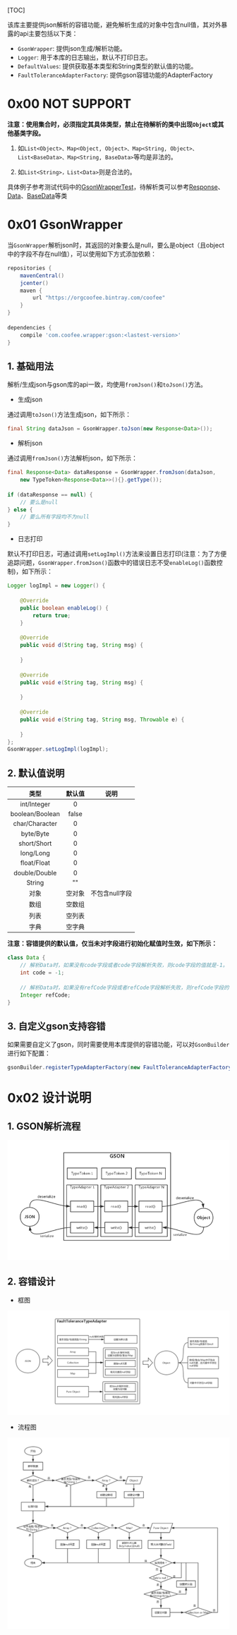 [TOC]

该库主要提供json解析的容错功能，避免解析生成的对象中包含null值，其对外暴露的api主要包括以下类：

* `GsonWrapper`: 提供json生成/解析功能。
* `Logger`: 用于本库的日志输出，默认不打印日志。
* `DefaultValues`: 提供获取基本类型和String类型的默认值的功能。
* `FaultToleranceAdapterFactory`: 提供gson容错功能的AdapterFactory

# 0x00 NOT SUPPORT

**注意：使用集合时，必须指定其具体类型，禁止在待解析的类中出现`Object`或其他基类字段。**

1. 如`List<Object>、Map<Object, Object>、Map<String, Object>、List<BaseData>、Map<String, BaseData>`等均是非法的。

2. 如`List<String>，List<Data>`则是合法的。

具体例子参考测试代码中的[GsonWrapperTest](./src/test/java/com/coofee/wrapper/gson/test/GsonWrapperTest.java)，待解析类可以参考[Response](./src/test/java/com/coofee/wrapper/gson/test/bean/Response.java)、[Data](./src/test/java/com/coofee/wrapper/gson/test/bean/Data.java)、[BaseData](./src/test/java/com/coofee/wrapper/gson/test/bean/BaseData.java)等类

# 0x01 GsonWrapper

当`GsonWrapper`解析json时，其返回的对象要么是null，要么是object（且object中的字段不存在null值），可以使用如下方式添加依赖：

```gradle
repositories {
    mavenCentral()
    jcenter()
    maven {
        url "https://orgcoofee.bintray.com/coofee"
    }
}

dependencies {
    compile 'com.coofee.wrapper:gson:<lastest-version>'
}
```

## 1. 基础用法

解析/生成json与gson库的api一致，均使用`fromJson()`和`toJson()`方法。

* 生成json

通过调用`toJson()`方法生成json，如下所示：

```java
final String dataJson = GsonWrapper.toJson(new Response<Data>());
```

* 解析json

通过调用`fromJson()`方法解析json，如下所示：

```java
final Response<Data> dataResponse = GsonWrapper.fromJson(dataJson,
    new TypeToken<Response<Data>>(){}.getType());

if (dataResponse == null) {
    // 要么是null
} else {
    // 要么所有字段均不为null
}
```

* 日志打印

默认不打印日志，可通过调用`setLogImpl()`方法来设置日志打印(注意：为了方便追踪问题，`GsonWrapper.fromJson()`函数中的错误日志不受`enableLog()`函数控制)，如下所示：

```java
Logger logImpl = new Logger() {

    @Override
    public boolean enableLog() {
        return true;
    }

    @Override
    public void d(String tag, String msg) {

    }

    @Override
    public void e(String tag, String msg) {

    }

    @Override
    public void e(String tag, String msg, Throwable e) {

    }
};
GsonWrapper.setLogImpl(logImpl);
```

## 2. 默认值说明

| 类型 | 默认值 | 说明 |
|:--:|:--:|:--:|
| int/Integer | 0 | |
| boolean/Boolean | false | |
| char/Character | 0 | |
| byte/Byte | 0 | |
| short/Short | 0 | |
| long/Long | 0 | |
| float/Float | 0 | |
| double/Double | 0 | |
| String | "" | |
| 对象 | 空对象 | 不包含null字段 |
| 数组 | 空数组 |  |
| 列表 | 空列表 |  |
| 字典 | 空字典 | |


**注意：容错提供的默认值，仅当未对字段进行初始化赋值时生效，如下所示：**

```java
class Data {
    // 解析Data时，如果没有code字段或者code字段解析失败，则code字段的值就是-1。
    int code = -1;

    // 解析Data时，如果没有refCode字段或者refCode字段解析失败，则refCode字段的值就是0。
    Integer refCode;
}
```


## 3. 自定义gson支持容错

如果需要自定义了gson，同时需要使用本库提供的容错功能，可以对`GsonBuilder`进行如下配置：

```java
gsonBuilder.registerTypeAdapterFactory(new FaultToleranceAdapterFactory())
```

# 0x02 设计说明

## 1. GSON解析流程

![](./doc/gson_type_adapter.png)

## 2. 容错设计

* 框图

![](./doc/gson_wrapper_fault_tolerance_arch.png)


* 流程图

![](./doc/gson_wrapper_fault_tolerance_flow.png)